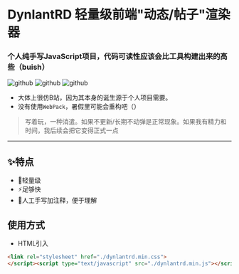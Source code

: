 # DynlantRD 轻量级前端"动态/帖子"渲染器
### 个人纯手写JavaScript项目，代码可读性应该会比工具构建出来的高些（buish）
![github](https://img.shields.io/badge/License-GPLv3-blue?style=for-the-badge)
![github](https://img.shields.io/badge/JavaScript-F7DF1E?style=for-the-badge&logo=javascript&logoColor=black)
![github](https://img.shields.io/badge/CSS3-1572B6?style=for-the-badge&logo=css3&logoColor=white)
- 大体上很仿B站，因为其本身的诞生源于个人项目需要。
- 没有使用`WebPack`，暑假里可能会重构吧（）
> 写着玩，一种消遣。如果不更新/长期不动弹是正常现象。如果我有精力和时间，我后续会把它变得正式一点
---------

## :sparkles:特点
- :rocket:轻量级
- :zap:足够快
- :page_facing_up:人工手写加注释，便于理解

## 使用方式
- HTML引入
```html
<link rel="stylesheet" href="./dynlantrd.min.css">
</script><script type="text/javascript" src="./dynlantrd.min.js"></script>
```